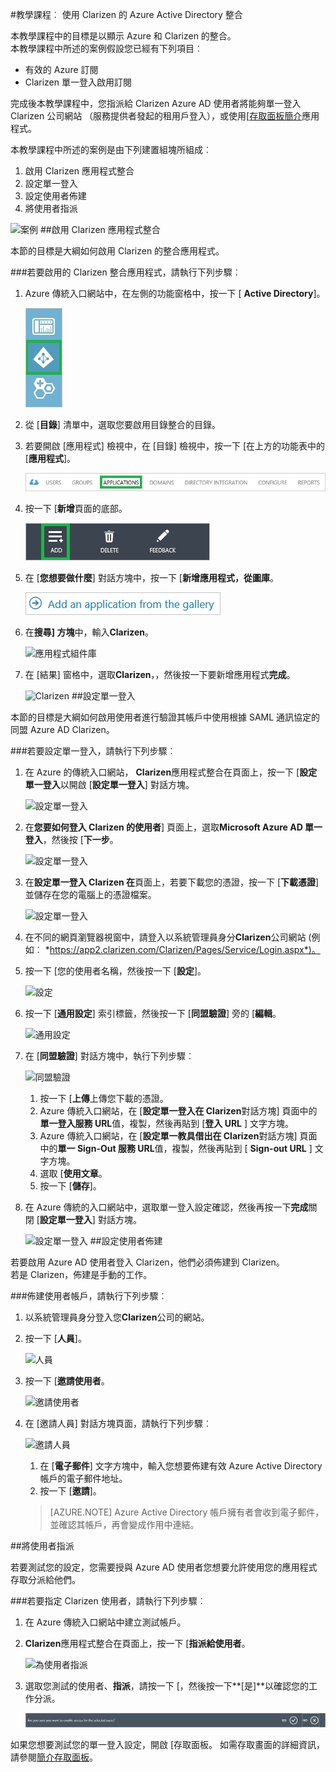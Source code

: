 <properties 
    pageTitle="教學課程︰ Azure Active Directory 整合 Clarizen |Microsoft Azure" 
    description="瞭解如何使用 Clarizen 與 Azure Active Directory 啟用單一登入、 自動化佈建和更多 ！" 
    services="active-directory" 
    authors="jeevansd"  
    documentationCenter="na" 
    manager="femila"/>
<tags 
    ms.service="active-directory" 
    ms.devlang="na" 
    ms.topic="article" 
    ms.tgt_pltfrm="na" 
    ms.workload="identity" 
    ms.date="09/29/2016" 
    ms.author="jeedes" />

#<a name="tutorial-azure-active-directory-integration-with-clarizen"></a>教學課程︰ 使用 Clarizen 的 Azure Active Directory 整合

本教學課程中的目標是以顯示 Azure 和 Clarizen 的整合。  
本教學課程中所述的案例假設您已經有下列項目︰

-   有效的 Azure 訂閱
-   Clarizen 單一登入啟用訂閱

完成後本教學課程中，您指派給 Clarizen Azure AD 使用者將能夠單一登入 Clarizen 公司網站 （服務提供者發起的租用戶登入），或使用[[存取面板簡介](active-directory-saas-access-panel-introduction.md)應用程式。

本教學課程中所述的案例是由下列建置組塊所組成︰

1.  啟用 Clarizen 應用程式整合
2.  設定單一登入
3.  設定使用者佈建
4.  將使用者指派

![案例](./media/active-directory-saas-clarizen-tutorial/IC784679.png "案例")
##<a name="enabling-the-application-integration-for-clarizen"></a>啟用 Clarizen 應用程式整合

本節的目標是大綱如何啟用 Clarizen 的整合應用程式。

###<a name="to-enable-the-application-integration-for-clarizen-perform-the-following-steps"></a>若要啟用的 Clarizen 整合應用程式，請執行下列步驟︰

1.  Azure 傳統入口網站中，在左側的功能窗格中，按一下 [ **Active Directory**]。

    ![Active Directory](./media/active-directory-saas-clarizen-tutorial/IC700993.png "Active Directory")

2.  從 [**目錄**] 清單中，選取您要啟用目錄整合的目錄。

3.  若要開啟 [應用程式] 檢視中，在 [目錄] 檢視中，按一下 [在上方的功能表中的 [**應用程式**]。

    ![應用程式](./media/active-directory-saas-clarizen-tutorial/IC700994.png "應用程式")

4.  按一下 [**新增**頁面的底部。

    ![新增應用程式](./media/active-directory-saas-clarizen-tutorial/IC749321.png "新增應用程式")

5.  在 [**您想要做什麼**] 對話方塊中，按一下 [**新增應用程式，從圖庫**。

    ![新增 gallerry 應用程式](./media/active-directory-saas-clarizen-tutorial/IC749322.png "新增 gallerry 應用程式")

6.  在**搜尋] 方塊**中，輸入**Clarizen**。

    ![應用程式組件庫](./media/active-directory-saas-clarizen-tutorial/IC784680.png "應用程式組件庫")

7.  在 [結果] 窗格中，選取**Clarizen**，，然後按一下要新增應用程式**完成**。

    ![Clarizen](./media/active-directory-saas-clarizen-tutorial/IC784681.png "Clarizen")
##<a name="configuring-single-sign-on"></a>設定單一登入

本節的目標是大綱如何啟用使用者進行驗證其帳戶中使用根據 SAML 通訊協定的同盟 Azure AD Clarizen。

###<a name="to-configure-single-sign-on-perform-the-following-steps"></a>若要設定單一登入，請執行下列步驟︰

1.  在 Azure 的傳統入口網站， **Clarizen**應用程式整合在頁面上，按一下 [**設定單一登入**以開啟 [**設定單一登入**] 對話方塊。

    ![設定單一登入](./media/active-directory-saas-clarizen-tutorial/IC784682.png "設定單一登入")

2.  在**您要如何登入 Clarizen 的使用者**] 頁面上，選取**Microsoft Azure AD 單一登入**，然後按 [**下一步**。

    ![設定單一登入](./media/active-directory-saas-clarizen-tutorial/IC784683.png "設定單一登入")

3.  在**設定單一登入 Clarizen 在**頁面上，若要下載您的憑證，按一下 [**下載憑證**] 並儲存在您的電腦上的憑證檔案。

    ![設定單一登入](./media/active-directory-saas-clarizen-tutorial/IC784684.png "設定單一登入")

4.  在不同的網頁瀏覽器視窗中，請登入以系統管理員身分**Clarizen**公司網站 (例如︰ *https://app2.clarizen.com/Clarizen/Pages/Service/Login.aspx*)。

5.  按一下 [您的使用者名稱，然後按一下 [**設定**]。

    ![設定](./media/active-directory-saas-clarizen-tutorial/IC784685.png "設定")

6.  按一下 [**通用設定**] 索引標籤，然後按一下 [**同盟驗證**] 旁的 [**編輯**。

    ![通用設定](./media/active-directory-saas-clarizen-tutorial/IC786906.png "通用設定")

7.  在 [**同盟驗證**] 對話方塊中，執行下列步驟︰

    ![同盟驗證](./media/active-directory-saas-clarizen-tutorial/IC785892.png "同盟驗證")

    1.  按一下 [**上傳**上傳您下載的憑證。
    2.  Azure 傳統入口網站，在 [**設定單一登入在 Clarizen**對話方塊] 頁面中的**單一登入服務 URL**值，複製，然後再貼到 [**登入 URL** ] 文字方塊。
    3.  Azure 傳統入口網站，在 [**設定單一教具借出在 Clarizen**對話方塊] 頁面中的**單一 Sign-Out 服務 URL**值，複製，然後再貼到 [ **Sign-out URL** ] 文字方塊。
    4.  選取 [**使用文章**。
    5.  按一下 [**儲存**]。

8.  在 Azure 傳統的入口網站中，選取單一登入設定確認，然後再按一下**完成**關閉 [**設定單一登入**] 對話方塊。

    ![設定單一登入](./media/active-directory-saas-clarizen-tutorial/IC784688.png "設定單一登入")
##<a name="configuring-user-provisioning"></a>設定使用者佈建

若要啟用 Azure AD 使用者登入 Clarizen，他們必須佈建到 Clarizen。  
若是 Clarizen，佈建是手動的工作。

###<a name="to-provision-a-user-accounts-perform-the-following-steps"></a>佈建使用者帳戶，請執行下列步驟︰

1.  以系統管理員身分登入您**Clarizen**公司的網站。

2.  按一下 [**人員**]。

    ![人員](./media/active-directory-saas-clarizen-tutorial/IC784689.png "人員")

3.  按一下 [**邀請使用者**。

    ![邀請使用者](./media/active-directory-saas-clarizen-tutorial/IC784690.png "邀請使用者")

4.  在 [邀請人員] 對話方塊頁面，請執行下列步驟︰

    ![邀請人員](./media/active-directory-saas-clarizen-tutorial/IC784691.png "邀請人員")

    1.  在 [**電子郵件**] 文字方塊中，輸入您想要佈建有效 Azure Active Directory 帳戶的電子郵件地址。
    2.  按一下 [**邀請**]。

    >[AZURE.NOTE] Azure Active Directory 帳戶擁有者會收到電子郵件，並確認其帳戶，再會變成作用中連結。

##<a name="assigning-users"></a>將使用者指派

若要測試您的設定，您需要授與 Azure AD 使用者您想要允許使用您的應用程式存取分派給他們。

###<a name="to-assign-users-to-clarizen-perform-the-following-steps"></a>若要指定 Clarizen 使用者，請執行下列步驟︰

1.  在 Azure 傳統入口網站中建立測試帳戶。

2.  **Clarizen**應用程式整合在頁面上，按一下 [**指派給使用者**。

    ![為使用者指派](./media/active-directory-saas-clarizen-tutorial/IC784692.png "為使用者指派")

3.  選取您測試的使用者、**指派**，請按一下 [，然後按一下**[是]**以確認您的工作分派。

    ![[是]](./media/active-directory-saas-clarizen-tutorial/IC767830.png "[是]")

如果您想要測試您的單一登入設定，開啟 [存取面板。 如需存取畫面的詳細資訊，請參閱[簡介存取面板](active-directory-saas-access-panel-introduction.md)。
